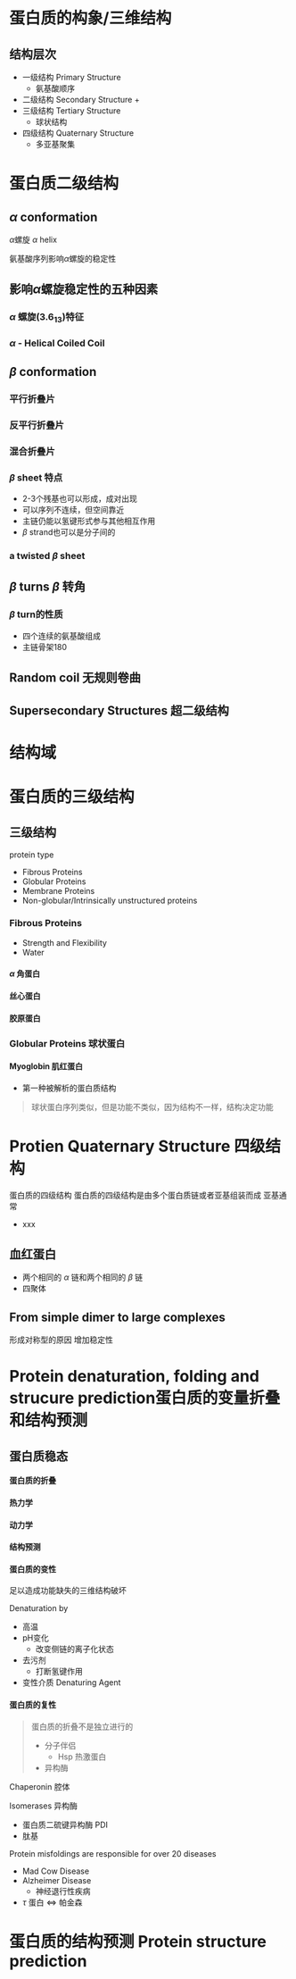  # 蛋白质的构象/三维结构
## 结构层次
+ 一级结构 Primary Structure
	+ 氨基酸顺序
+ 二级结构 Secondary Structure
	+ 
+ 三级结构 Tertiary Structure
	+ 球状结构
+ 四级结构 Quaternary Structure
	+ 多亚基聚集

# 蛋白质二级结构

## $\alpha$ conformation
$\alpha$螺旋 $\alpha$ helix

氨基酸序列影响$\alpha$螺旋的稳定性


## 影响$\alpha$螺旋稳定性的五种因素


### $\alpha$ 螺旋$(3.6_{13})$特征

### $\alpha$ - Helical Coiled Coil

## $\beta$ conformation

### 平行折叠片

### 反平行折叠片

### 混合折叠片

### $\beta$ sheet 特点

+ 2-3个残基也可以形成，成对出现
+ 可以序列不连续，但空间靠近
+ 主链仍能以氢键形式参与其他相互作用
+ $\beta$ strand也可以是分子间的

### a twisted $\beta$ sheet 
## $\beta$ turns $\beta$ 转角


### $\beta$ turn的性质
+ 四个连续的氨基酸组成
+ 主链骨架180

## Random coil 无规则卷曲

 ## Supersecondary Structures 超二级结构

# 结构域


# 蛋白质的三级结构
## 三级结构
protein type
+ Fibrous Proteins
+ Globular Proteins
+ Membrane Proteins
+ Non-globular/Intrinsically unstructured proteins

### Fibrous Proteins
+ Strength and Flexibility
+ Water


#### $\alpha$ 角蛋白
#### 丝心蛋白

#### 胶原蛋白

### Globular Proteins 球状蛋白
#### Myoglobin 肌红蛋白
+ 第一种被解析的蛋白质结构


> 球状蛋白序列类似，但是功能不类似，因为结构不一样，结构决定功能

 
# Protien Quaternary Structure 四级结构
蛋白质的四级结构
蛋白质的四级结构是由多个蛋白质链或者亚基组装而成
亚基通常
+ xxx


## 血红蛋白
+ 两个相同的 $\alpha$ 链和两个相同的 $\beta$ 链
+ 四聚体



## From simple dimer to large complexes

形成对称型的原因
增加稳定性


# Protein denaturation, folding and strucure prediction蛋白质的变量折叠和结构预测

## 蛋白质稳态

#### 蛋白质的折叠

#### 热力学

#### 动力学

#### 结构预测

#### 蛋白质的变性
足以造成功能缺失的三维结构破坏

Denaturation by
+ 高温
+ pH变化
	+ 改变侧链的离子化状态
+ 去污剂
	+ 打断氢键作用
+ 变性介质 Denaturing Agent

#### 蛋白质的复性


> 蛋白质的折叠不是独立进行的
> + 分子伴侣
> 	+ Hsp 热激蛋白
> + 异构酶

Chaperonin
腔体

Isomerases 异构酶
+ 蛋白质二硫键异构酶 PDI
+ 肽基

Protein misfoldings are responsible for over 20 diseases

+ Mad Cow Disease
+ Alzheimer Disease
	+ 神经退行性疾病
+ $\tau$ 蛋白 $\Longleftrightarrow$ 帕金森

# 蛋白质的结构预测 Protein structure prediction
